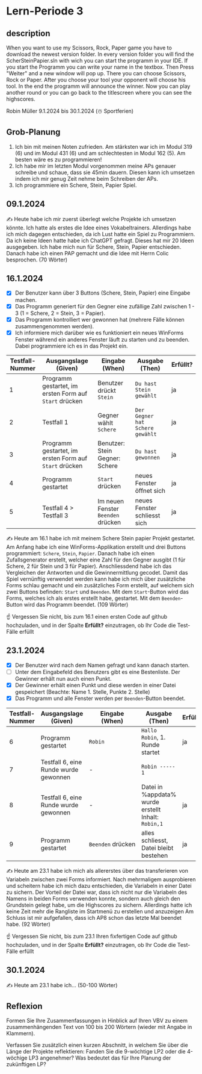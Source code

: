# Lern-Periode 3
## description
When you want to use my Scissors, Rock, Paper game you have to download the newest version folder. In every version folder you will find the ScherSteinPapier.sln with wich you can start the programm in your IDE.
If you start the Programm you can write your name in the textbox. Then Press "Weiter" and a new window will pop up. There you can choose Scissors, Rock or Paper. After you choose your tool your opponent will choose his tool. In the end the programm will announce the winner.
Now you can play another round or you can go back to the titlescreen where you can see the highscores.

Robin Müller
9.1.2024 bis 30.1.2024 (☃️ Sportferien)

## Grob-Planung

1. Ich bin mit meinen Noten zufrieden. Am stärksten war ich im Modul 319 (6) und im Modul 431 (6) und am schlechtesten in Modul 162 (5). Am besten wäre es zu programmieren!
2. Ich habe mir im letzten Modul vorgenommen meine APs genauer schreibe und schaue, dass sie 45min dauern. Diesen kann ich umsetzen indem ich mir genug Zeit nehme beim Schreiben der APs.
3. Ich programmiere ein Schere, Stein, Papier Spiel.

## 09.1.2024

✍️ Heute habe ich mir zuerst überlegt welche Projekte ich umsetzen könnte. Ich hatte als erstes die Idee eines Vokabeltrainers. Allerdings habe ich mich dagegen entschieden, da ich Lust hatte ein Spiel zu Programmiern. Da ich keine Ideen hatte habe ich ChatGPT gefragt. Dieses hat mir 20 Ideen ausgegeben. Ich habe mich nun für Schere, Stein, Papier entschieden. Danach habe ich einen PAP gemacht und die Idee mit Herrn Colic besprochen. (70 Wörter)

## 16.1.2024

- [x] Der Benutzer kann über 3 Buttons (Schere, Stein, Papier) eine Eingabe machen.
- [x] Das Programm generiert für den Gegner eine zufällige Zahl zwischen 1 - 3 (1 = Schere, 2 = Stein, 3 = Papier).
- [x] Das Programm kontrolliert wer gewonnen hat (mehrere Fälle können zusammengenommen werden).
- [x] Ich informiere mich darüber wie es funktioniert ein neues WinForms Fenster während ein anderes Fenster läuft zu starten und zu beenden. Dabei programmiere ich es in das Projekt ein.

| Testfall-Nummer | Ausgangslage (Given) | Eingabe (When) | Ausgabe (Then) | Erfüllt? |
| --- | --- | --- | --- | --- |
| 1   | Programm gestartet, im ersten Form auf `Start` drücken | Benutzer drückt `Stein` | `Du hast Stein gewählt` | ja  |
| 2   | Testfall 1 | Gegner wählt `Schere` | `Der Gegner hat Schere gewählt` | ja  |
| 3   | Programm gestartet, im ersten Form auf `Start` drücken | Benutzer: Stein Gegner: Schere | `Du hast gewonnen` | ja  |
| 4   | Programm gestartet | `Start` drücken | neues Fenster öffnet sich | ja  |
| 5   | Testfall 4 > Testfall 3 | Im neuen Fenster `Beenden` drücken | neues Fenster schliesst sich | ja  |

✍️ Heute am 16.1 habe ich mit meinem Schere Stein papier Projekt gestartet. Am Anfang habe ich eine WinForms-Applikation erstellt und drei Buttons programmiert: `Schere`, `Stein`, `Papier`. Danach habe ich einen Zufallsgenerator erstellt, welcher eine Zahl für den Gegner ausgibt (1 für Schere, 2 für Stein und 3 für Papier). Anschliessdend habe ich das Vergleichen der Antworten und die Gewinnermittlung gecodet. Damit das Spiel vernünftig verwendet werden kann habe ich mich über zusätzliche Forms schlau gemacht und ein zusätzliches Form erstellt, auf welchem sich zwei Buttons befinden: `Start` und `Beenden`. Mit dem `Start`-Button wird das Forms, welches ich als erstes erstellt habe, gestartet. Mit dem `Beenden`-Button wird das Programm beendet. (109 Wörter)

☝️ Vergessen Sie nicht, bis zum 16.1 einen ersten Code auf github hochzuladen, und in der Spalte **Erfüllt?** einzutragen, ob Ihr Code die Test-Fälle erfüllt

## 23.1.2024

- [x] Der Benutzer wird nach dem Namen gefragt und kann danach starten.
- [ ] Unter dem Eingabefeld des Benutzers gibt es eine Bestenliste. Der Gewinner erhält nun auch einen Punkt.
- [x] Der Gewinner erhält einen Punkt und diese werden in einer Datei gespeichert (Beachte: Name 1. Stelle, Punkte 2. Stelle)
- [x] Das Programm und alle Fenster werden per `Beenden`-Button beendet.

| Testfall-Nummer | Ausgangslage (Given) | Eingabe (When) | Ausgabe (Then) | Erfüllt? |
| --- | --- | --- | --- | --- |
| 6   | Programm gestartet | `Robin` | `Hallo Robin`, 1. Runde startet | ja  |
| 7   | Testfall 6, eine Runde wurde gewonnen | -   | `Robin ----- 1` |     |
| 8   | Testfall 6, eine Runde wurde gewonnen | -   | Datei in %appdata% wurde erstellt Inhalt: `Robin,1` | ja  |
| 9   | Programm gestartet | `Beenden` drücken | alles schliesst, Datei bleibt bestehen | ja  |

✍️ Heute am 23.1 habe ich mich als allererstes über das transferieren von Variabeln zwischen zwei Forms informiert. Nach mehrmaligem ausprobieren und scheitern habe ich mich dazu entschieden, die Variabeln in einer Datei zu sichern. Der Vorteil der Datei war, dass ich nicht nur die Variabeln des Namens in beiden Forms verwenden konnte, sondern auch gleich den Grundstein gelegt habe, um die Highscores zu sichern. Allerdings hatte ich keine Zeit mehr die Rangliste im Startmenü zu erstellen und anzuzeigen Am Schluss ist mir aufgefallen, dass ich AP8 schon das letzte Mal beendet habe. (92 Wörter)

☝️ Vergessen Sie nicht, bis zum 23.1 Ihren fixfertigen Code auf github hochzuladen, und in der Spalte **Erfüllt?** einzutragen, ob Ihr Code die Test-Fälle erfüllt

## 30.1.2024

✍️ Heute am 23.1 habe ich... (50-100 Wörter)

## Reflexion

Formen Sie Ihre Zusammenfassungen in Hinblick auf Ihren VBV zu einem zusammenhängenden Text von 100 bis 200 Wörtern (wieder mit Angabe in Klammern).

Verfassen Sie zusätzlich einen kurzen Abschnitt, in welchem Sie über die Länge der Projekte reflektieren: Fanden Sie die 9-wöchtige LP2 oder die 4-wöchige LP3 angenehmer? Was bedeutet das für Ihre Planung der zukünftigen LP?
